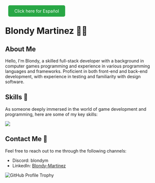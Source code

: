 <a href="README_ES.md" style="background-color: #28a745; color: white; padding: 10px 20px; text-decoration: none; border-radius: 5px; margin: 0 10px;">Click here for Español</a>

# Blondy Martinez 👨‍💻

## About Me
Hello, I'm Blondy, a skilled full-stack developer with a background in computer games programming and experience in various programming languages and frameworks. Proficient in both front-end and back-end development, with experience in testing and familiarity with design software.

## Skills 🚀
As someone deeply immersed in the world of game development and programming, here are some of my key skills:
<p>
  <a href="https://skillicons.dev">
    <img src="https://skillicons.dev/icons?i=html,css,js,typescript,bootstrap,react,flask,cpp,cs,ruby,python,jest,unity,unreal,ps" />
  </a>
</p>

## Contact Me 📧
Feel free to reach out to me through the following channels:

- Discord: blondym
- LinkedIn: [Blondy-Martinez](https://www.linkedin.com/in/blondy-martinez/)

![GitHub Profile Trophy](https://github-profile-trophy.vercel.app/?username=BlondyMartinez&theme=radical&column=9&margin-w=5&margin-h=5)
